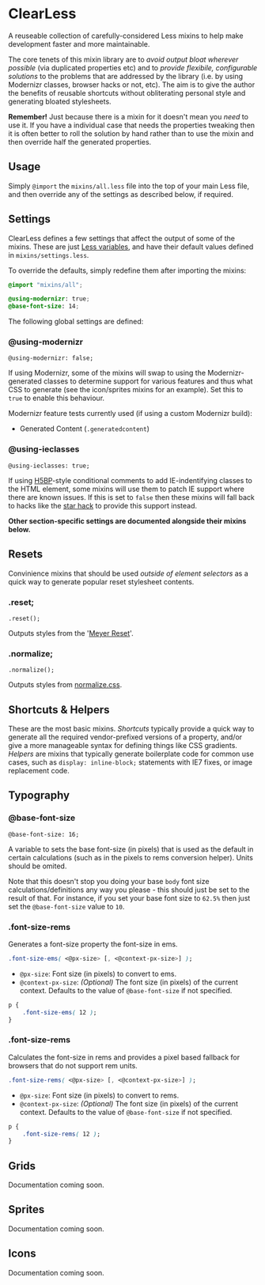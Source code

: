 ClearLess
=========

A reuseable collection of carefully-considered Less mixins to help make development faster and more maintainable.

The core tenets of this mixin library are to *avoid output bloat wherever possible* (via duplicated properties etc) and to *provide flexibile, configurable solutions* to the problems that are addressed by the library (i.e. by using Modernizr classes, browser hacks or not, etc). The aim is to give the author the benefits of reusable shortcuts without obliterating personal style and generating bloated stylesheets.

**Remember!** Just because there is a mixin for it doesn't mean you *need* to use it. If you have a individual case that needs the properties tweaking then it is often better to roll the solution by hand rather than to use the mixin and then override half the generated properties.

Usage
-----

Simply `@import` the `mixins/all.less` file into the top of your main Less file, and then override any of the settings as described below, if required.

Settings
--------

ClearLess defines a few settings that affect the output of some of the mixins. These are just [Less variables](http://lesscss.org/#-variables), and have their default values defined in `mixins/settings.less`.

To override the defaults, simply redefine them after importing the mixins:

```css
@import "mixins/all";

@using-modernizr: true;
@base-font-size: 14;
```

The following global settings are defined:

### @using-modernizr

`@using-modernizr: false;`

If using Modernizr, some of the mixins will swap to using the Modernizr-generated classes to determine support for various features and thus what CSS to generate (see the icon/sprites mixins for an example). Set this to `true` to enable this behaviour.

Modernizr feature tests currently used (if using a custom Modernizr build):

* Generated Content (`.generatedcontent`)

### @using-ieclasses

`@using-ieclasses: true;`

If using [H5BP](http://html5boilerplate.com/)-style conditional comments to add IE-indentifying classes to the HTML element, some mixins will use them to patch IE support where there are known issues. If this is set to `false` then these mixins will fall back to hacks like the [star hack](http://en.wikipedia.org/wiki/CSS_filter#Star_hack) to provide this support instead.

**Other section-specific settings are documented alongside their mixins below.**

Resets
-------

Convinience mixins that should be used *outside of element selectors* as a quick way to generate popular reset stylesheet contents.

### .reset;

`.reset();`

Outputs styles from the '[Meyer Reset](http://meyerweb.com/eric/tools/css/reset/)'.

### .normalize;

`.normalize();`

Outputs styles from [normalize.css](http://necolas.github.com/normalize.css/).


Shortcuts & Helpers
-------------------

These are the most basic mixins. *Shortcuts* typically provide a quick way to generate all the required vendor-prefixed versions of a property, and/or give a more manageable syntax for defining things like CSS gradients. *Helpers* are mixins that typically generate boilerplate code for common use cases, such as `display: inline-block;` statements with IE7 fixes, or image replacement code.



Typography
-------

### @base-font-size

`@base-font-size: 16;`

A variable to sets the base font-size (in pixels) that is used as the default in certain calculations (such as in the pixels to rems conversion helper). Units should be omited.

Note that this doesn't stop you doing your base `body` font size calculations/definitions any way you please - this should just be set to the result of that. For instance, if you set your base font size to `62.5%` then just set the `@base-font-size` value to `10`.

### .font-size-rems

Generates a font-size property the font-size in ems.

```css
.font-size-ems( <@px-size> [, <@context-px-size>] );
```

* `@px-size`: Font size (in pixels) to convert to ems.
* `@context-px-size`: *(Optional)* The font size (in pixels) of the current context. Defaults to the value of `@base-font-size` if not specified.

```css
p {
	.font-size-ems( 12 );
}
```

### .font-size-rems

Calculates the font-size in rems and provides a pixel based fallback for browsers that do not support rem units.

```css
.font-size-rems( <@px-size> [, <@context-px-size>] );
```

* `@px-size`: Font size (in pixels) to convert to rems.
* `@context-px-size`: *(Optional)* The font size (in pixels) of the current context. Defaults to the value of `@base-font-size` if not specified.

```css
p {
	.font-size-rems( 12 );
}
```

Grids
-------

Documentation coming soon.


Sprites
-------

Documentation coming soon.


Icons
-------

Documentation coming soon.





